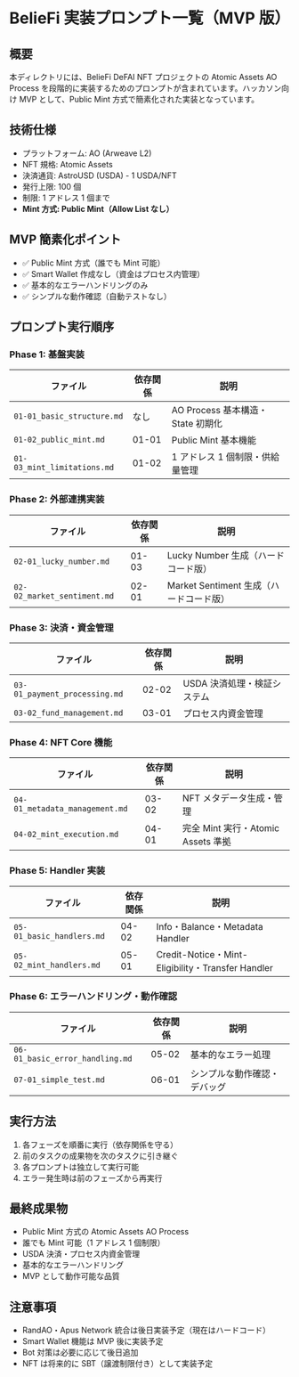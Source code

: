 # BelieFi 実装プロンプト一覧（MVP 版）

## 概要

本ディレクトリには、BelieFi DeFAI NFT プロジェクトの Atomic Assets AO Process を段階的に実装するためのプロンプトが含まれています。ハッカソン向け MVP として、Public Mint 方式で簡素化された実装となっています。

## 技術仕様

- プラットフォーム: AO (Arweave L2)
- NFT 規格: Atomic Assets
- 決済通貨: AstroUSD (USDA) - 1 USDA/NFT
- 発行上限: 100 個
- 制限: 1 アドレス 1 個まで
- **Mint 方式: Public Mint（Allow List なし）**

## MVP 簡素化ポイント

- ✅ Public Mint 方式（誰でも Mint 可能）
- ✅ Smart Wallet 作成なし（資金はプロセス内管理）
- ✅ 基本的なエラーハンドリングのみ
- ✅ シンプルな動作確認（自動テストなし）

## プロンプト実行順序

### Phase 1: 基盤実装

| ファイル                    | 依存関係 | 説明                                    |
| --------------------------- | -------- | --------------------------------------- |
| `01-01_basic_structure.md`  | なし     | AO Process 基本構造・State 初期化       |
| `01-02_public_mint.md`      | 01-01    | Public Mint 基本機能                    |
| `01-03_mint_limitations.md` | 01-02    | 1 アドレス 1 個制限・供給量管理         |

### Phase 2: 外部連携実装

| ファイル                    | 依存関係 | 説明                                    |
| --------------------------- | -------- | --------------------------------------- |
| `02-01_lucky_number.md`     | 01-03    | Lucky Number 生成（ハードコード版）     |
| `02-02_market_sentiment.md` | 02-01    | Market Sentiment 生成（ハードコード版） |

### Phase 3: 決済・資金管理

| ファイル                      | 依存関係 | 説明                        |
| ----------------------------- | -------- | --------------------------- |
| `03-01_payment_processing.md` | 02-02    | USDA 決済処理・検証システム |
| `03-02_fund_management.md`    | 03-01    | プロセス内資金管理          |

### Phase 4: NFT Core 機能

| ファイル                       | 依存関係 | 説明                               |
| ------------------------------ | -------- | ---------------------------------- |
| `04-01_metadata_management.md` | 03-02    | NFT メタデータ生成・管理           |
| `04-02_mint_execution.md`      | 04-01    | 完全 Mint 実行・Atomic Assets 準拠 |

### Phase 5: Handler 実装

| ファイル                  | 依存関係 | 説明                                             |
| ------------------------- | -------- | ------------------------------------------------ |
| `05-01_basic_handlers.md` | 04-02    | Info・Balance・Metadata Handler                  |
| `05-02_mint_handlers.md`  | 05-01    | Credit-Notice・Mint-Eligibility・Transfer Handler |

### Phase 6: エラーハンドリング・動作確認

| ファイル                         | 依存関係 | 説明                           |
| -------------------------------- | -------- | ------------------------------ |
| `06-01_basic_error_handling.md` | 05-02    | 基本的なエラー処理             |
| `07-01_simple_test.md`          | 06-01    | シンプルな動作確認・デバッグ   |

## 実行方法

1. 各フェーズを順番に実行（依存関係を守る）
2. 前のタスクの成果物を次のタスクに引き継ぐ
3. 各プロンプトは独立して実行可能
4. エラー発生時は前のフェーズから再実行

## 最終成果物

- Public Mint 方式の Atomic Assets AO Process
- 誰でも Mint 可能（1 アドレス 1 個制限）
- USDA 決済・プロセス内資金管理
- 基本的なエラーハンドリング
- MVP として動作可能な品質

## 注意事項

- RandAO・Apus Network 統合は後日実装予定（現在はハードコード）
- Smart Wallet 機能は MVP 後に実装予定
- Bot 対策は必要に応じて後日追加
- NFT は将来的に SBT（譲渡制限付き）として実装予定